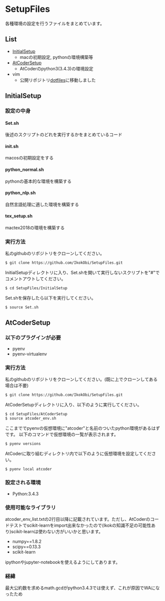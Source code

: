 # SetupFiles
各種環境の設定を行うファイルをまとめています。

## List
- [InitialSetup](#InitialSetup)
	- macの初期設定, pythonの環境構築等
- [AtCoderSetup](#AtCoder)
	- AtCoderのpython3(3.4.3)の環境設定
- vim
	- 公開リポジトリ<a href="https://github.com/IkokObi/dotfiles" target="_blank">dotfiles</a>に移動しました

<a name="InitialSetup"></a>
## InitialSetup
### 設定の中身
#### Set.sh
後述のスクリプトのどれを実行するかをまとめているコード
#### init.sh
macosの初期設定をする
#### python_normal.sh
pythonの基本的な環境を構築する
#### python_nlp.sh
自然言語処理に適した環境を構築する
#### tex_setup.sh
mactex2018の環境を構築する

### 実行方法
私のgithubのリポジトリをクローンしてください。
```
$ git clone https://github.com/IkokObi/SetupFiles.git
```
InitialSetupディレクトリに入り、Set.shを開いて実行しないスクリプトを"#"でコメントアウトしてください。
```
$ cd SetupFiles/InitialSetup
```
Set.shを保存したら以下を実行してください。
```
$ source Set.sh
```

<a name="AtCoder"></a>
## AtCoderSetup
### 以下のプラグインが必要
- pyenv
- pyenv-virtualenv

### 実行方法
私のgithubのリポジトリをクローンしてください。(既に上でクローンしてある場合は不要)
```
$ git clone https://github.com/IkokObi/SetupFiles.git
```
AtCoderSetupディレクトリに入り、以下のように実行してください。
```
$ cd SetupFiles/AtCoderSetup
$ source atcoder_env.sh
```
ここまででpyenvの仮想環境に"atcoder"と名前のついたpython環境があるはずです。
以下のコマンドで仮想環境の一覧が表示されます。
```
$ pyenv versions
```
AtCoderに取り組むディレクトリ内で以下のように仮想環境を設定してください。
```
$ pyenv local atcoder
```

### 設定される環境
- Python:3.4.3
### 使用可能なライブラリ
atcoder_env_list.txtの2行目以降に記載されています。ただし、AtCoderのコードテストでscikit-learnをimport出来なかったので(Ikokの知識不足の可能性あり)scikit-learnは使わない方がいいかと思います。
- numpy==1.8.2
- scipy==0.13.3
- scikit-learn

ipythonやjupyter-notebookを使えるようにしてあります。

### 経緯
最大公約数を求めるmath.gcdがpython3.4.3では使えず、これが原因でWAになったため


